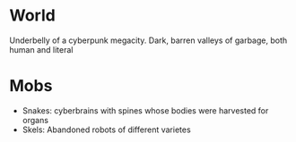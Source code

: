 # World
Underbelly of a cyberpunk megacity. Dark, barren valleys of garbage, both human and literal

# Mobs
- Snakes: cyberbrains with spines whose bodies were harvested for organs
- Skels: Abandoned robots of different varietes